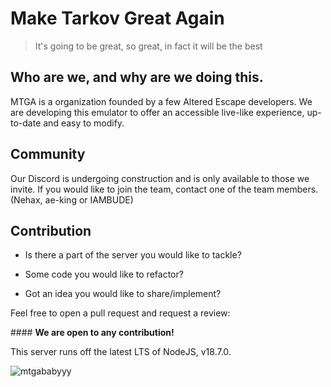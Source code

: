 # Make Tarkov Great Again

> It's going to be great, so great, in fact it will be the best

## Who are we, and why are we doing this.

MTGA is a organization founded by a few Altered Escape developers.
We are developing this emulator to offer an accessible live-like experience, up-to-date and easy to modify.

## Community

Our Discord is undergoing construction and is only available to those we invite.
If you would like to join the team, contact one of the team members. (Nehax, ae-king or IAMBUDE)

## Contribution

- Is there a part of the server you would like to tackle?
  
- Some code you would like to refactor?
  
- Got an idea you would like to share/implement?
  

Feel free to open a pull request and request a review:

#### **We are open to any contribution!**

This server runs off the latest LTS of NodeJS, v18.7.0.

<img src="https://user-images.githubusercontent.com/21200584/183050357-6c92f1cd-68ca-4f74-b41d-1706915c67cf.gif" title="" alt="mtgababyyy" data-align="center">
